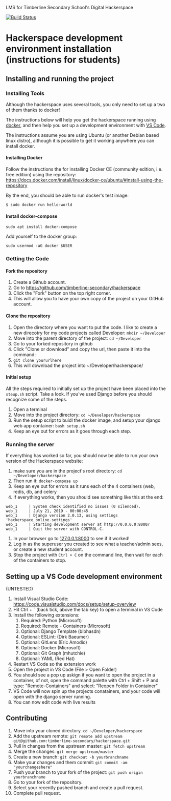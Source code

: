 LMS for Timberline Secondary School's Digital Hackerspace

[![Build Status](https://travis-ci.org/timberline-secondary/hackerspace.svg?branch=develop)](https://travis-ci.org/timberline-secondary/hackerspace)

# Hackerspace development environment installation (instructions for students)

## Installing and running the project

### Installing Tools

Although the hackerspace uses several tools, you only need to set up a two of them thanks to docker!

The instructions below will help you get the hackerspace running using [docker](https://www.docker.com/), and then help you set up a development environment with [VS Code](https://code.visualstudio.com/).

The instructions assume you are using Ubuntu (or another Debian based linux distro), although it is possible to get it working anywhere you can install docker.

#### Installing Docker

Follow the instructions the for installing Docker CE (community edition, i.e. free edition) using the repository:
https://docs.docker.com/install/linux/docker-ce/ubuntu/#install-using-the-repository

By the end, you should be able to run docker's test image:

`$ sudo docker run hello-world`

#### Install docker-compose
`sudo apt install docker-compose`

Add yourself to the docker group:

`sudo usermod -aG docker $USER`


### Getting the Code

#### Fork the repository

1. Create a Github account.
2. Go to https://github.com/timberline-secondary/hackerspace
3. Click the "Fork" button on the top right corner. 
4. This will allow you to have your own copy of the project on your GitHub account.

#### Clone the repository

1. Open the directory where you want to put the code.  I like to create a new direcotry for my code projects called Developer: `mkdir ~/Developer`
1. Move into the parent directory of the project: `cd ~/Developer`
1. Go to your forked repository in github
1. Click "Clone or download" and copy the url, then paste it into the command:
1. `git clone yoururlhere`
1. This will download the project into ~/Developer/hackerspace/

#### Initial setup
All the steps required to initially set up the project have been placed into the `steup.sh` script.  Take a look. If you've used Django before you should recognize some of the steps.

1. Open a terminal
2. Move into the project directory: `cd ~/Developer/hackerspace`
3. Run the setup script to buidl the docker image, and setup your django web app container: `bash setup.sh`
4. Keep an eye out for errors as it goes through each step.

### Running the server
If everything has worked so far, you should now be able to run your own version of the Hackerspace website:

1. make sure you are in the project's root directory: `cd ~/Developer/hackerspace`
1. Then run it: `docker-compose up`
1. Keep an eye out for errors as it runs each of the 4 containers (web, redis, db, and celery
1. If everything works, then you should see something like this at the end:
```
web_1     | System check identified no issues (0 silenced).
web_1     | July 21, 2019 - 00:00:45
web_1     | Django version 2.0.13, using settings 'hackerspace_online.settings'
web_1     | Starting development server at http://0.0.0.0:8000/
web_1     | Quit the server with CONTROL-C.
```
1. In your browser go to [127.0.0.1:8000](http://127.0.0.1:8000) to see if it worked!
1. Log in as the superuser you created to see what a teacher/admin sees, or create a new student account.
1. Stop the project with `Ctrl + C` on the command line, then wait for each of the containers to stop.

## Setting up a VS Code development environment

(UNTESTED)

1. Install Visual Studio Code: https://code.visualstudio.com/docs/setup/setup-overview
1. Hit Ctrl + ` (back tick, above the tab key) to open a terminal in VS Code
1. Install the following extensions:
   1. Required: Python (Microsoft)
   1. Required: Remote - Containers (Microsoft) 
   1. Optional: Django Template (bibhasdn)
   1. Optional: ESLint: (Dirk Baeumer)
   1. Optional: GitLens (Eric Amodio)
   1. Optional: Docker (Microsoft) 
   1. Optional: Git Graph (mhutchie)
   1. Optional: YAML (Red Hat)
1. Restart VS Code so the extension work
1. Open the project in VS Code (File > Open Folder)
1. You should see a pop up askign if you want to open the project in a container, of not, open the command palette with Ctrl + Shift + P and type: "Remote-Containers" and select: "Reopen Folder in Container"
1. VS Code will now spin up the projects conatainers, and your code will open with the django server running.
1. You can now edit code with live results

## Contributing

1. Move into your cloned directory. `cd ~/Developer/hackerspace`
2. Add the upstream remote: `git remote add upstream git@github.com:timberline-secondary/hackerspace.git`
3. Pull in changes from the upstream master: `git fetch upstream`
4. Merge the changes: `git merge upstream/master`
5. Create a new branch: `git checkout -b yourbranchname`
6. Make your changes and them commit: `git commit -am "yourchangeshere"`
7. Push your branch to your fork of the project: `git push origin yourbranchname`
8. Go to your fork of the repository.
9. Select your recently pushed branch and create a pull request.
10. Complete pull request.
